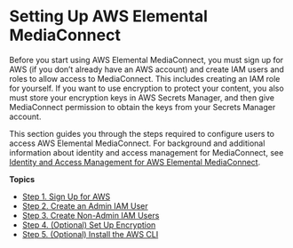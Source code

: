 # Setting Up AWS Elemental MediaConnect<a name="setting-up"></a>

Before you start using AWS Elemental MediaConnect, you must sign up for AWS \(if you don’t already have an AWS account\) and create IAM users and roles to allow access to MediaConnect\. This includes creating an IAM role for yourself\. If you want to use encryption to protect your content, you also must store your encryption keys in AWS Secrets Manager, and then give MediaConnect permission to obtain the keys from your Secrets Manager account\.

This section guides you through the steps required to configure users to access AWS Elemental MediaConnect\. For background and additional information about identity and access management for MediaConnect, see [Identity and Access Management for AWS Elemental MediaConnect](security-iam.md)\.

**Topics**
+ [Step 1\. Sign Up for AWS](setting-up-aws-sign-up.md)
+ [Step 2\. Create an Admin IAM User](setting-up-IAM-admin-user.md)
+ [Step 3\. Create Non\-Admin IAM Users](setting-up-create-nonadmin-IAM-users.md)
+ [Step 4\. \(Optional\) Set Up Encryption](setting-up-encryption.md)
+ [Step 5\. \(Optional\) Install the AWS CLI](setting-up-install-cli.md)